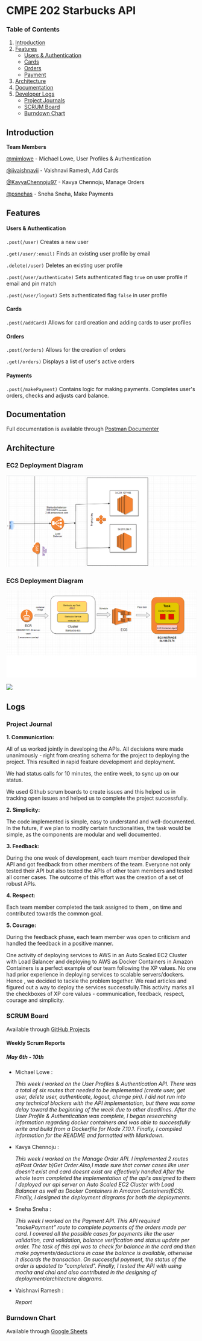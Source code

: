 # CMPE 202 Starbucks API

### Table of Contents

1. [Introduction](#introduction)
2. [Features](#features)
    - [Users & Authentication](#features)
    - [Cards](#features)
    - [Orders](#features)
    - [Payment](#features)
3. [Architecture](#architecture)
4. [Documentation](#documentation)
5. [Developer Logs](#logs)
    - [Project Journals](#logs)
    - [SCRUM Board](#logs)
    - [Burndown Chart](#logs)

## Introduction

<strong>Team Members</strong>

[@mimlowe](https://github.com/mimlowe) - Michael Lowe, User Profiles & Authentication

[@iivaishnavii](https://github.com/iivaishnavii) - Vaishnavi Ramesh, Add Cards

[@KavyaChennoju97](https://github.com/KavyaChennoju97) - Kavya Chennoju, Manage Orders

[@psnehas](https://github.com/psnehas) - Sneha Sneha, Make Payments

## Features

#### Users & Authentication

`.post(/user)` Creates a new user

`.get(/user/:email)` Finds an existing user profile by email

`.delete(/user)` Deletes an existing user profile

`.post(/user/authenticate)` Sets authenticated flag `true` on user profile if email and pin match

`.post(/user/logout)` Sets authenticated flag `false` in user profile

#### Cards

`.post(/addCard)` Allows for card creation and adding cards to user profiles

#### Orders

`.post(/orders)` Allows for the creation of orders

`.get(/orders)` Displays a list of user's active orders

#### Payments

`.post(/makePayment)` Contains logic for making payments. Completes user's orders, checks and adjusts card balance.

## Documentation

Full documentation is available through
[Postman Documenter](https://documenter.getpostman.com/view/6559172/S1Lx1U85)

## Architecture

### EC2 Deployment Diagram

![EC2 Deployment Diagram](./architecture/DEPLOYMENT-EC2.png)

### ECS Deployment Diagram

![ECS Deployment Diagram](./architecture/DEPLOYMENT-ECS.png)

![](.png)

## Logs

### Project Journal

<strong>1. Communication:</strong>

  All of us worked jointly in developing the APIs. All decisions were made unanimously - right from creating schema for the project to deploying the project.  This resulted in rapid feature development and deployment.

  We had status calls for 10 minutes, the entire week, to sync up on our status.

  We used Github scrum boards to create issues and this helped us in tracking open issues and helped us to complete the project successfully.


<strong>2. Simplicity:</strong>

  The code implemented is simple, easy to understand and well-documented. In the future, if we plan to modify certain functionalities, the task would be simple, as the components are modular and well documented.


<strong>3. Feedback:</strong>

  During the one week of development, each team member developed their API and got feedback from other members of the team. Everyone not only tested their API but also tested the APIs of other team members and tested all corner cases. The outcome of this effort was the creation of a set of robust APIs.

<strong>4. Respect:</strong>

  Each team member completed the task assigned to them , on time and contributed towards the common goal.

<strong>5. Courage:</strong>

  During the feedback phase, each team member was open to criticism and handled the feedback in a positive manner.

One activity of deploying services to AWS in an Auto Scaled EC2 Cluster with Load Balancer and deploying to AWS as Docker Containers in Amazon Containers is a perfect example of our team following the XP values. No one had prior experience in deploying services to scalable servers/dockers. Hence , we decided to tackle the problem together. We read articles and figured out a way to deploy the services successfully.This activity marks all the checkboxes of XP core values - communication, feedback, respect, courage and simplicity.


### SCRUM Board  
Available through [GitHub Projects](https://github.com/gopinathsjsu/teamproject-sharks/projects/1)

#### Weekly Scrum Reports
##### May 6th - 10th

- Michael Lowe :

  *This week I worked on the User Profiles & Authentication API. There was a total of six routes that needed to be implemented (create user, get user, delete user, authenticate, logout, change pin). I did not run into any technical blockers with the API implementation, but there was some delay toward the beginning of the week due to other deadlines. After the User Profile & Authentication was complete, I began researching information regarding docker containers and was able to successfully write and build from a Dockerfile for Node 7.10.1. Finally, I compiled information for the README and formatted with Markdown.*


- Kavya Chennoju :

  
  *This week I worked on the Manage Order API. I implemented 2 routes a)Post Order b)Get Order.Also,I made sure that corner cases like user doesn't exist and card doesnt exist are effectively handled.After the whole team completed the implementation of the api's assigned to them I deployed our api server on Auto Scaled EC2 Cluster with Load Balancer as well as Docker Containers in Amazon Containers(ECS). Finally, I designed the deployment diagrams for both the deployments.*


- Sneha Sneha :

  *This week I worked on the Payment API. This API required "makePayment" route to complete payments of the orders made per card. I covered all the possible cases for payments like the user validation, card validation, balance verification and status update per order. The task of this api was to check for balance in the card and then make payments/deductions in case the balance is available, otherwise it discards the transaction. On successful payment, the status of the order is updated to "completed". Finally, I tested the API with using mocha and chai and also contributed in the designing of deployment/architecture diagrams.*


- Vaishnavi Ramesh :

  *Report*




### Burndown Chart
Available through [Google Sheets](https://docs.google.com/spreadsheets/d/1DYcUOFwiUoBoNflIyikQGykGCQYsfOQZoiGb_CPGHwA/edit?usp=sharing)
